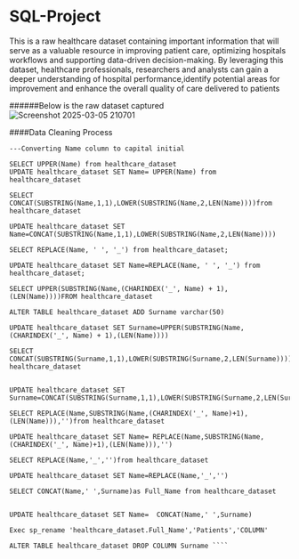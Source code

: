 # SQL-Project

This is a raw healthcare dataset containing important information that will serve as a valuable resource in improving patient care, optimizing hospitals workflows
and supporting data-driven decision-making. By leveraging this dataset, healthcare professionals, researchers and analysts can gain a deeper understanding of hospital performance,identify potential areas for improvement and enhance the overall quality of care delivered to patients

######Below is the raw dataset captured
![Screenshot 2025-03-05 210701](https://github.com/user-attachments/assets/1d0adaab-3146-4063-bac0-fc856a21a5fb)

####Data Cleaning Process
```Select*from healthcare_dataset
---Converting Name column to capital initial

SELECT UPPER(Name) from healthcare_dataset
UPDATE healthcare_dataset SET Name= UPPER(Name) from healthcare_dataset

SELECT CONCAT(SUBSTRING(Name,1,1),LOWER(SUBSTRING(Name,2,LEN(Name))))from healthcare_dataset

UPDATE healthcare_dataset SET Name=CONCAT(SUBSTRING(Name,1,1),LOWER(SUBSTRING(Name,2,LEN(Name))))

SELECT REPLACE(Name, ' ', '_') from healthcare_dataset;

UPDATE healthcare_dataset SET Name=REPLACE(Name, ' ', '_') from healthcare_dataset;

SELECT UPPER(SUBSTRING(Name,(CHARINDEX('_', Name) + 1),(LEN(Name))))FROM healthcare_dataset

ALTER TABLE healthcare_dataset ADD Surname varchar(50)

UPDATE healthcare_dataset SET Surname=UPPER(SUBSTRING(Name,(CHARINDEX('_', Name) + 1),(LEN(Name))))

SELECT CONCAT(SUBSTRING(Surname,1,1),LOWER(SUBSTRING(Surname,2,LEN(Surname))))from healthcare_dataset


UPDATE healthcare_dataset SET Surname=CONCAT(SUBSTRING(Surname,1,1),LOWER(SUBSTRING(Surname,2,LEN(Surname))))

SELECT REPLACE(Name,SUBSTRING(Name,(CHARINDEX('_', Name)+1),(LEN(Name))),'')from healthcare_dataset

UPDATE healthcare_dataset SET Name= REPLACE(Name,SUBSTRING(Name,(CHARINDEX('_', Name)+1),(LEN(Name))),'')

SELECT REPLACE(Name,'_','')from healthcare_dataset

UPDATE healthcare_dataset SET Name=REPLACE(Name,'_','')

SELECT CONCAT(Name,' ',Surname)as Full_Name from healthcare_dataset


UPDATE healthcare_dataset SET Name=  CONCAT(Name,' ',Surname)

Exec sp_rename 'healthcare_dataset.Full_Name','Patients','COLUMN'

ALTER TABLE healthcare_dataset DROP COLUMN Surname ````
